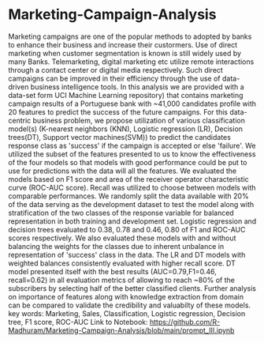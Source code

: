 # Marketing-Campaign-Analysis

Marketing campaigns are one of the popular methods to adopted by banks to enhance their business and increase their custormers. Use of direct marketing when customer segmentation is known is still widely used by many Banks. Telemarketing, digital marketing etc utilize remote interactions through a contact center or digital media respectively. Such direct campaigns can be improved in their efficiency through the use of data-driven business intelligence tools.
In this analysis we are provided with a data-set  form UCI Machine Learning repository) that contains marketing campaign results of a Portuguese bank with ~41,000 candidates profile with 20 features to predict the success of the future campaigns. 
For this data-centric business problem, we propose utilization of various classification model(s)  (K-nearest neighbors (KNN), Logistic regression (LR), Decision trees(DT), Support vector machines(SVM)) to predict the candidates response class as 'success' if the campaign is accepted or else 'failure'. 
We utilized the subset of the features presented to us to know the effectiveness of the four models so that models with good performance could be put to use for predictions with the data will all the features. We evaluated the models based on F1 score and area of the receiver operator characteristic curve (ROC-AUC score). Recall was utilized to choose between models with comparable performances. We randomly split the data available with 20% of the data serving as the development dataset to test the model along with stratification of the two classes of the response variable for balanced representation in both training and development set.
Logistic regression and decision trees evaluated to 0.38, 0.78 and 0.46, 0.80 of F1 and ROC-AUC scores respectively. We also evaluated these models with and without balancing the weights for the classes due to inherent unbalance in representation of 'success' class in the data. The LR and DT models with weighted balances consistently evaluated with higher recall score. 
DT model presented itself with the best results (AUC=0.79,F1=0.46, recall=0.62) in all evaluation metrics of allowing to reach ~80% of the subscribers by selecting half of the better classified clients. Further analysis on importance of features along with knowledge extraction from domain can be compared to validate the credibility and valuabilty of these models. 
key words: Marketing, Sales, Classification, Logistic regression, Decision tree, F1 score, ROC-AUC
Link to Notebook: https://github.com/R-Madhuram/Marketing-Campaign-Analysis/blob/main/prompt_III.ipynb
